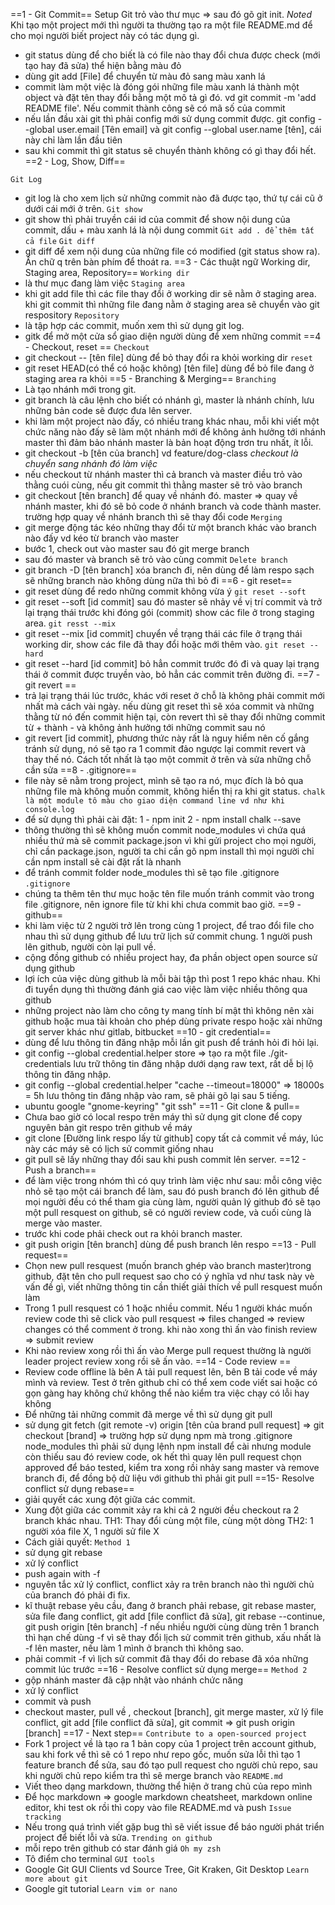 ==1 - Git Commit==
Setup Git
trỏ vào thư mục => sau đó gõ git init.
*Noted*
Khi tạo một project mới thì người ta thường tạo ra một file README.md để cho mọi người biết project này có tác dụng gì.
- git status dùng để cho biết là có file nào thay đổi chưa được check (mới tạo hay đã sửa) thể hiện bằng màu đỏ
- dùng git add [File] để chuyển từ màu đỏ sang màu xanh lá
- commit làm một việc là đóng gói những file màu xanh lá thành một object và đặt tên thay đổi bằng một mô tả gì đó. vd git commit -m 'add README file'. Nếu commit thành công sẽ có mã số của commit
- nếu lần đầu xài git thì phải config mới sử dụng commit được. git config --global user.email [Tên email] và git config --global user.name [tên], cái này chỉ làm lần đầu tiên
- sau khi commit thì git status sẽ chuyển thành không có gì thay đổi hết.
==2 - Log, Show, Diff==

`Git Log`
- git log là cho xem lịch sử những commit nào đã được tạo, thứ tự cái cũ ở dưới cái mới ở trên.
`Git show`
- git show thì phải truyền cái id của commit để show nội dung của commit, dấu + màu xanh lá là nội dung commit
`Git add . để thêm tất cả file`
`Git diff`
- git diff để xem nội dung của những file có modified (git status show ra). Ấn chữ q trên bàn phím để thoát ra.
==3 - Các thuật ngữ Working dir, Staging area, Repository==
`Working dir`
- là thư mục đang làm việc
`Staging area`
- khi git add file thì các file thay đổi ở working dir sẽ nằm ở staging area. khi git commit thì những file đang nằm ở staging area sẽ chuyển vào git respository
`Repository`
- là tập hợp các commit, muốn xem thì sử dụng git log.
- gitk để mở một cửa sổ giao diện người dùng để xem những commit
==4 - Checkout, reset ==
`Checkout`
- git checkout -- [tên file] dùng để bỏ thay đổi ra khỏi working dir
`reset`
- git reset HEAD(có thể có hoặc không) [tên file] dùng để bỏ file đang ở staging area ra khỏi 
==5 - Branching & Merging==
`Branching`
- Là tạo nhánh mới trong git.
- git branch là câu lệnh cho biết có nhánh gì, master là nhánh chính, lưu những bản code sẽ được đưa lên server.
- khi làm một project nào đấy, có nhiều trang khác nhau, mỗi khi viết một chức năng nào đấy sẽ làm một nhánh mới để không ảnh hưởng tới nhánh master thì đảm bảo nhánh master là bản hoạt động trơn tru nhất, ít lỗi.
- git checkout -b [tên của branch] vd feature/dog-class  *checkout là chuyển sang nhánh đó làm việc*
- nếu checkout từ nhánh master thì cả branch và master điều trỏ vào thằng cuói cùng, nếu git commit thì thằng master sẽ trỏ vào branch
- git checkout [tên branch] để quay về nhánh đó. master => quay về nhánh master, khi đó sẽ bỏ code ở nhánh branch và code thành master. trường hợp quay về nhánh branch thì sẽ thay đổi code
`Merging`
- git merge động tác kéo những thay đổi từ một branch khác vào branch nào đấy vd kéo từ branch vào master
- bước 1,  check out vào master sau đó git merge branch
- sau đó master và branch sẽ trỏ vào cùng commit
`Delete branch`
- git branch -D [tên branch] xóa branch đi, nên dùng để làm respo sạch sẽ những branch nào không dùng nữa thì bỏ đi
==6 - git reset==
- git reset dùng để redo những commit không vừa ý
`git reset --soft`
- git reset --soft [id commit] sau đó master sẽ nhảy về vị trí commit và trở lại trạng thái trước khi đóng gói (commit) show các file ở trong staging area. 
`git resst --mix`
- git reset --mix [id commit] chuyển về trạng thái các file ở trạng thái working dir, show các file đã thay đổi hoặc mới thêm vào.
`git reset --hard`
- git reset --hard [id commit] bỏ hẳn commit trước đó đi và quay lại trạng thái ở commit được truyền vào, bỏ hẳn các commit trên đường đi.
==7 - git revert ==
- trả lại trạng thái lúc trước, khác với reset ở chỗ là không phải commit mới nhất mà cách vài ngày. nếu dùng git reset thì sẽ xóa commit và những thằng từ nó đến commit hiện tại, còn revert thì sẽ thay đổi những commit từ + thành - và không ảnh hưởng tới những commit sau nó
- git revert [id commit], phương thức này rất là nguy hiểm nên cố gắng tránh sử dụng, nó sẽ tạo ra 1 commit đảo ngược lại commit revert và thay thế nó. Cách tốt nhất là tạo một commit ở trên và sửa những chỗ cần sửa
==8 - .gitignore==
- file này sẽ nằm trong project, mình sẽ tạo ra nó, mục đích là bỏ qua những file mà không muốn commit, không hiển thị ra khi git status.
`chalk là một module tô màu cho giao diện command line vd như khi console.log`
- để sử dụng thì phải cài đặt:
1 - npm init
2 - npm install chalk --save
- thông thường thì sẽ không muốn commit node_modules vì chứa quá nhiều thứ mà sẽ commit package.json vì khi gửi project cho mọi người, chỉ cần package.json, người ta chi cần gõ npm install thì mọi người chỉ cần npm install sẽ cài đặt rất là nhanh
- để tránh commit folder node_modules thì sẽ tạo file .gitignore
`.gitignore`
- chúng ta thêm tên thư mục hoặc tên file muốn tránh commit vào trong file .gitignore, nên ignore file từ khi khi chưa commit bao giờ.
==9 - github==
- khi làm việc từ 2 người trở lên trong cùng 1 project, để trao đổi file cho nhau thì sử dụng github để lưu trữ lịch sử commit chung. 1 người push lên github, người còn lại pull về.
- cộng đồng github có nhiều project hay, đa phần object open source sử dụng github
- lợi ích của việc dùng github là mỗi bài tập thì post 1 repo khác nhau. Khi đi tuyển dụng thì thường đánh giá cao việc làm việc nhiều thông qua github
- những project nào làm cho công ty mang tính bí mật thì không nên xài github hoặc mua tài khoản cho phép dùng private respo hoặc xài những git server khác như gitlab, bitbucket
==10 - git credential==
- dùng để lưu thông tin đăng nhập mỗi lần git push để tránh hỏi đi hỏi lại.
- git config --global credential.helper store => tạo ra một file ./git-credentials lưu trữ thông tin đăng nhập dưới dạng raw text, rất dễ bị lộ thông tin đăng nhập.
-  git config --global credential.helper "cache --timeout=18000" => 18000s = 5h lưu thông tin đăng nhập vào ram, sẽ phải gõ lại sau 5 tiếng.
-  ubuntu google "gnome-keyring" "git ssh"
==11 - Git clone & pull==
- Chưa bao giờ có local respo trên máy thì sử dụng git clone để copy nguyên bản git respo trên github về máy 
- git clone [Đường link respo lấy từ github] copy tất cả commit về máy, lúc này các máy sẽ có lịch sử commit giống nhau
- git pull sẽ lấy những thay đổi sau khi push commit lên server.
==12 - Push a branch==
- để làm việc trong nhóm thì có quy trình làm việc như sau: mỗi công việc nhỏ sẽ tạo một cái branch để làm, sau đó push branch đó lên github để mọi người đều có thể tham gia cùng làm, người quản lý github đó sẽ tạo một pull resquest on github, sẽ có người review code, và cuối cùng là merge vào master.
-  trước khi code phải check out ra khỏi branch master.
-  git push origin [tên branch] dùng để push branch lên respo
==13 - Pull request==
- Chọn new pull resquest (muốn branch ghép vào branch master)trong github, đặt tên cho pull request sao cho có ý nghĩa vd như task này vè vấn đề gì, viết những thông tin cần thiết giải thích về pull resquest muốn làm
- Trong 1 pull resquest có 1 hoặc nhiều commit. Nếu 1 người khác muốn review code thì sẽ click vào pull resquest => files changed => review changes có thể comment ở trong. khi nào xong thì ấn vào finish review => submit review
- Khi nào review xong rồi thì ấn vào Merge pull request thường là người leader project review xong rồi sẽ ấn vào.
==14 - Code review ==
- Review code offline là bên A tải pull request lên, bên B tải code về máy mình và review. Test ở trên github chỉ có thể xem code viết sai hoặc có gọn gàng hay không chứ không thể nào kiểm tra việc chạy có lỗi hay không
- Để những tải những commit đã merge về thì sử dụng git pull
- sử dụng git fetch (git remote -v)  origin [tên của brand pull request] => git checkout [brand] => trường hợp sử dụng npm mà trong .gitignore node_modules thì phải sử dụng lệnh npm install để cài nhưng module còn thiếu sau đó review code, ok hết thì quay lên pull request chọn approved để báo tested, kiểm tra xong rồi nhảy sang master và remove branch đi, để đồng bộ dữ liệu với github thì phải git pull
==15- Resolve conflict sử dụng rebase==
- giải quyết các xung đột giữa các commit.
- Xung đột giữa các commit xảy ra khi cả 2 người đều checkout ra 2 branch khác nhau.
TH1: Thay đổi cùng một file, cùng một dòng
TH2: 1 người xóa file X, 1 người sử file X
- Cách giải quyết: 
`Method 1`
- sử dụng git rebase
- xử lý conflict
- push again with -f
- nguyên tắc xử lý conflict, conflict xảy ra trên branch nào thì người chủ của branch đó phải đi fix.
- kĩ thuật rebase yêu cầu, đang ở branch phải rebase, git rebase master, sửa file đang conflict, git add [file conflict đã sửa], git rebase --continue, git push origin [tên branch] -f nếu nhiều người cùng dùng trên 1 branch thì hạn chế dùng -f vì sẽ thay đổi lịch sử commit trên github, xấu nhất là -f lên master, nếu làm 1 mình ở branch thì không sao.
- phải commit -f vì lịch sử commit đã thay đổi do rebase đã xóa những commit lúc trước
==16 - Resolve conflict sử dụng merge==
`Method 2`
- gộp nhánh master đã cập nhật vào nhánh chức năng
- xử lý conflict
- commit và push
- checkout master, pull về , checkout [branch], git merge master, xử lý file conflict, git add [file conflict đã sửa], git commit => git push origin [branch]
==17 - Next step==
`Contribute to a open-sourced project`
- Fork 1 project về là tạo ra 1 bản copy của 1 project trên account github, sau khi fork về thì sẽ có 1 repo như repo gốc, muốn sửa lỗi thì tạo 1 feature branch để sửa, sau đó tạo pull request cho người chủ repo, sau khi người chủ repo kiểm tra thì sẽ merge branch vào
`README.md`
- Viết theo dạng markdown, thường thể hiện ở trang chủ của repo mình
- Để học markdown => google markdown cheatsheet, markdown online editor, khi test ok rồi thì copy vào file README.md và push 
`Issue tracking`
- Nếu trong quá trình viết gặp bug thì sẽ viết issue để báo người phát triển project để biết lỗi và sửa.
`Trending on github`
- mỗi repo trên github có star đánh giá
`Oh my zsh`
- Tô điểm cho terminal
`GUI tools`
- Google Git GUI Clients vd Source Tree, Git Kraken, Git Desktop
`Learn more about git`
- Google git tutorial
`Learn vim or nano`

